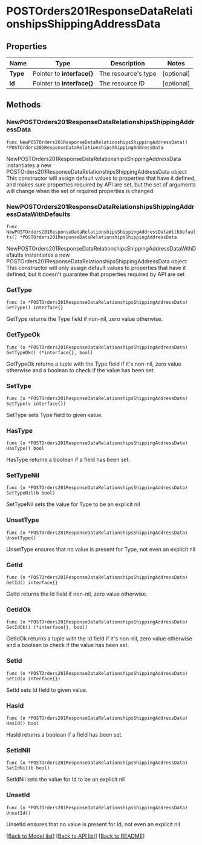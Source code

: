 # POSTOrders201ResponseDataRelationshipsShippingAddressData

## Properties

Name | Type | Description | Notes
------------ | ------------- | ------------- | -------------
**Type** | Pointer to **interface{}** | The resource&#39;s type | [optional] 
**Id** | Pointer to **interface{}** | The resource ID | [optional] 

## Methods

### NewPOSTOrders201ResponseDataRelationshipsShippingAddressData

`func NewPOSTOrders201ResponseDataRelationshipsShippingAddressData() *POSTOrders201ResponseDataRelationshipsShippingAddressData`

NewPOSTOrders201ResponseDataRelationshipsShippingAddressData instantiates a new POSTOrders201ResponseDataRelationshipsShippingAddressData object
This constructor will assign default values to properties that have it defined,
and makes sure properties required by API are set, but the set of arguments
will change when the set of required properties is changed

### NewPOSTOrders201ResponseDataRelationshipsShippingAddressDataWithDefaults

`func NewPOSTOrders201ResponseDataRelationshipsShippingAddressDataWithDefaults() *POSTOrders201ResponseDataRelationshipsShippingAddressData`

NewPOSTOrders201ResponseDataRelationshipsShippingAddressDataWithDefaults instantiates a new POSTOrders201ResponseDataRelationshipsShippingAddressData object
This constructor will only assign default values to properties that have it defined,
but it doesn't guarantee that properties required by API are set

### GetType

`func (o *POSTOrders201ResponseDataRelationshipsShippingAddressData) GetType() interface{}`

GetType returns the Type field if non-nil, zero value otherwise.

### GetTypeOk

`func (o *POSTOrders201ResponseDataRelationshipsShippingAddressData) GetTypeOk() (*interface{}, bool)`

GetTypeOk returns a tuple with the Type field if it's non-nil, zero value otherwise
and a boolean to check if the value has been set.

### SetType

`func (o *POSTOrders201ResponseDataRelationshipsShippingAddressData) SetType(v interface{})`

SetType sets Type field to given value.

### HasType

`func (o *POSTOrders201ResponseDataRelationshipsShippingAddressData) HasType() bool`

HasType returns a boolean if a field has been set.

### SetTypeNil

`func (o *POSTOrders201ResponseDataRelationshipsShippingAddressData) SetTypeNil(b bool)`

 SetTypeNil sets the value for Type to be an explicit nil

### UnsetType
`func (o *POSTOrders201ResponseDataRelationshipsShippingAddressData) UnsetType()`

UnsetType ensures that no value is present for Type, not even an explicit nil
### GetId

`func (o *POSTOrders201ResponseDataRelationshipsShippingAddressData) GetId() interface{}`

GetId returns the Id field if non-nil, zero value otherwise.

### GetIdOk

`func (o *POSTOrders201ResponseDataRelationshipsShippingAddressData) GetIdOk() (*interface{}, bool)`

GetIdOk returns a tuple with the Id field if it's non-nil, zero value otherwise
and a boolean to check if the value has been set.

### SetId

`func (o *POSTOrders201ResponseDataRelationshipsShippingAddressData) SetId(v interface{})`

SetId sets Id field to given value.

### HasId

`func (o *POSTOrders201ResponseDataRelationshipsShippingAddressData) HasId() bool`

HasId returns a boolean if a field has been set.

### SetIdNil

`func (o *POSTOrders201ResponseDataRelationshipsShippingAddressData) SetIdNil(b bool)`

 SetIdNil sets the value for Id to be an explicit nil

### UnsetId
`func (o *POSTOrders201ResponseDataRelationshipsShippingAddressData) UnsetId()`

UnsetId ensures that no value is present for Id, not even an explicit nil

[[Back to Model list]](../README.md#documentation-for-models) [[Back to API list]](../README.md#documentation-for-api-endpoints) [[Back to README]](../README.md)


